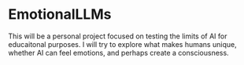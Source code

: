 # EmotionalLLMs
This will be a personal project focused on testing the limits of AI for educaitonal purposes. I will try to explore what makes humans unique, whether AI can feel emotions, and perhaps create a consciousness.

